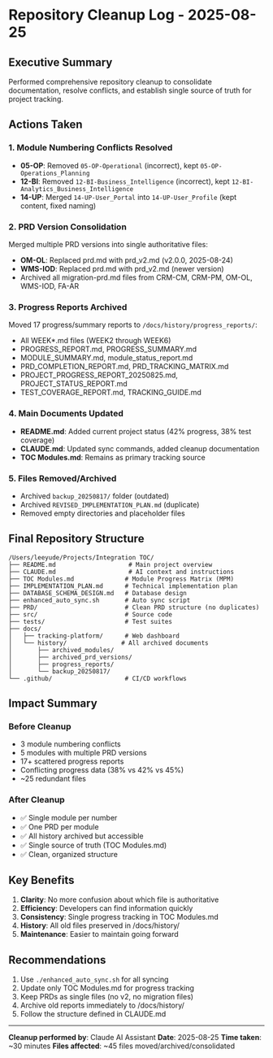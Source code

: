 # Repository Cleanup Log - 2025-08-25

## Executive Summary
Performed comprehensive repository cleanup to consolidate documentation, resolve conflicts, and establish single source of truth for project tracking.

## Actions Taken

### 1. Module Numbering Conflicts Resolved
- **05-OP**: Removed `05-OP-Operational` (incorrect), kept `05-OP-Operations_Planning`
- **12-BI**: Removed `12-BI-Business_Intelligence` (incorrect), kept `12-BI-Analytics_Business_Intelligence`
- **14-UP**: Merged `14-UP-User_Portal` into `14-UP-User_Profile` (kept content, fixed naming)

### 2. PRD Version Consolidation
Merged multiple PRD versions into single authoritative files:
- **OM-OL**: Replaced prd.md with prd_v2.md (v2.0.0, 2025-08-24)
- **WMS-IOD**: Replaced prd.md with prd_v2.md (newer version)
- Archived all migration-prd.md files from CRM-CM, CRM-PM, OM-OL, WMS-IOD, FA-AR

### 3. Progress Reports Archived
Moved 17 progress/summary reports to `/docs/history/progress_reports/`:
- All WEEK*.md files (WEEK2 through WEEK6)
- PROGRESS_REPORT.md, PROGRESS_SUMMARY.md
- MODULE_SUMMARY.md, module_status_report.md
- PRD_COMPLETION_REPORT.md, PRD_TRACKING_MATRIX.md
- PROJECT_PROGRESS_REPORT_20250825.md, PROJECT_STATUS_REPORT.md
- TEST_COVERAGE_REPORT.md, TRACKING_GUIDE.md

### 4. Main Documents Updated
- **README.md**: Added current project status (42% progress, 38% test coverage)
- **CLAUDE.md**: Updated sync commands, added cleanup documentation
- **TOC Modules.md**: Remains as primary tracking source

### 5. Files Removed/Archived
- Archived `backup_20250817/` folder (outdated)
- Archived `REVISED_IMPLEMENTATION_PLAN.md` (duplicate)
- Removed empty directories and placeholder files

## Final Repository Structure

```
/Users/leeyude/Projects/Integration TOC/
├── README.md                    # Main project overview
├── CLAUDE.md                    # AI context and instructions
├── TOC Modules.md              # Module Progress Matrix (MPM)
├── IMPLEMENTATION_PLAN.md      # Technical implementation plan
├── DATABASE_SCHEMA_DESIGN.md   # Database design
├── enhanced_auto_sync.sh       # Auto sync script
├── PRD/                        # Clean PRD structure (no duplicates)
├── src/                        # Source code
├── tests/                      # Test suites
├── docs/
│   ├── tracking-platform/      # Web dashboard
│   └── history/               # All archived documents
│       ├── archived_modules/
│       ├── archived_prd_versions/
│       ├── progress_reports/
│       └── backup_20250817/
└── .github/                    # CI/CD workflows
```

## Impact Summary

### Before Cleanup
- 3 module numbering conflicts
- 5 modules with multiple PRD versions
- 17+ scattered progress reports
- Conflicting progress data (38% vs 42% vs 45%)
- ~25 redundant files

### After Cleanup
- ✅ Single module per number
- ✅ One PRD per module
- ✅ All history archived but accessible
- ✅ Single source of truth (TOC Modules.md)
- ✅ Clean, organized structure

## Key Benefits
1. **Clarity**: No more confusion about which file is authoritative
2. **Efficiency**: Developers can find information quickly
3. **Consistency**: Single progress tracking in TOC Modules.md
4. **History**: All old files preserved in /docs/history/
5. **Maintenance**: Easier to maintain going forward

## Recommendations
1. Use `./enhanced_auto_sync.sh` for all syncing
2. Update only TOC Modules.md for progress tracking
3. Keep PRDs as single files (no v2, no migration files)
4. Archive old reports immediately to /docs/history/
5. Follow the structure defined in CLAUDE.md

---
**Cleanup performed by**: Claude AI Assistant
**Date**: 2025-08-25
**Time taken**: ~30 minutes
**Files affected**: ~45 files moved/archived/consolidated